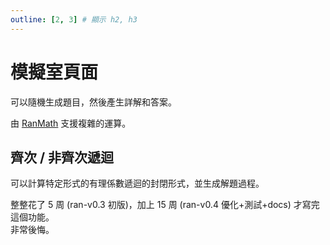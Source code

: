 ```yaml
---
outline: [2, 3] # 顯示 h2, h3
---
```


# 模擬室頁面
可以隨機生成題目，然後產生詳解和答案。

由 [RanMath](../ran-math/intro.md) 支援複雜的運算。

## 齊次 / 非齊次遞迴
可以計算特定形式的有理係數遞迴的封閉形式，並生成解題過程。

整整花了 5 周 (ran-v0.3 初版)，加上 15 周 (ran-v0.4 優化+測試+docs) 才寫完這個功能。<br>
非常後悔。
